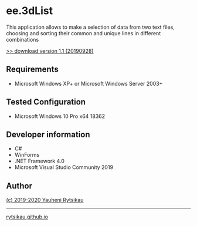 # ee.3dList
This application allows to make a selection of data from two text files, choosing and sorting their common and unique lines in different combinations

[>> download version 1.1 (20190928)](https://github.com/rytsikau/ee.3dList/archive/master.zip)

## Requirements
* Microsoft Windows XP+ or Microsoft Windows Server 2003+

## Tested Configuration
* Microsoft Windows 10 Pro x64 18362

## Developer information
* C#
* WinForms
* .NET Framework 4.0
* Microsoft Visual Studio Community 2019

## Author
[(c) 2019-2020 Yauheni Rytsikau](mailto:y.rytsikau@gmail.com)

---
[rytsikau.github.io](https://rytsikau.github.io)
